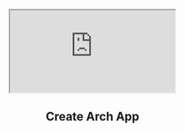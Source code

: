 <div align="center">
<iframe  src="https://embed.lottiefiles.com/animation/66392"></iframe>
</div>

<div align="center">
<h2>Create Arch App</h2>
</div>

